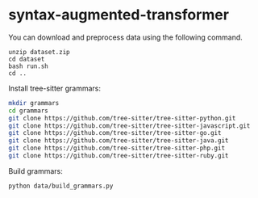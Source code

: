 # syntax-augmented-transformer

You can download and preprocess data using the following command.
```shell
unzip dataset.zip
cd dataset
bash run.sh 
cd ..
```

Install tree-sitter grammars:

```sh
mkdir grammars
cd grammars
git clone https://github.com/tree-sitter/tree-sitter-python.git
git clone https://github.com/tree-sitter/tree-sitter-javascript.git
git clone https://github.com/tree-sitter/tree-sitter-go.git
git clone https://github.com/tree-sitter/tree-sitter-java.git
git clone https://github.com/tree-sitter/tree-sitter-php.git
git clone https://github.com/tree-sitter/tree-sitter-ruby.git
```

Build grammars:

```sh
python data/build_grammars.py
```
